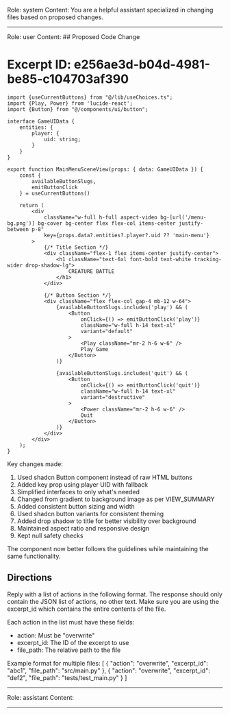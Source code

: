 Role: system
Content: You are a helpful assistant specialized in changing files based on proposed changes.
__________________
Role: user
Content: ## Proposed Code Change
# Excerpt ID: e256ae3d-b04d-4981-be85-c104703af390
```tsx main_game/templates/MainMenuScene.tsx
import {useCurrentButtons} from "@/lib/useChoices.ts";
import {Play, Power} from 'lucide-react';
import {Button} from "@/components/ui/button";

interface GameUIData {
    entities: {
        player: {
            uid: string;
        }
    }
}

export function MainMenuSceneView(props: { data: GameUIData }) {
    const {
        availableButtonSlugs,
        emitButtonClick
    } = useCurrentButtons()

    return (
        <div 
            className="w-full h-full aspect-video bg-[url('/menu-bg.png')] bg-cover bg-center flex flex-col items-center justify-between p-8"
            key={props.data?.entities?.player?.uid ?? 'main-menu'}
        >
            {/* Title Section */}
            <div className="flex-1 flex items-center justify-center">
                <h1 className="text-6xl font-bold text-white tracking-wider drop-shadow-lg">
                    CREATURE BATTLE
                </h1>
            </div>

            {/* Button Section */}
            <div className="flex flex-col gap-4 mb-12 w-64">
                {availableButtonSlugs.includes('play') && (
                    <Button
                        onClick={() => emitButtonClick('play')}
                        className="w-full h-14 text-xl"
                        variant="default"
                    >
                        <Play className="mr-2 h-6 w-6" />
                        Play Game
                    </Button>
                )}

                {availableButtonSlugs.includes('quit') && (
                    <Button
                        onClick={() => emitButtonClick('quit')}
                        className="w-full h-14 text-xl"
                        variant="destructive"
                    >
                        <Power className="mr-2 h-6 w-6" />
                        Quit
                    </Button>
                )}
            </div>
        </div>
    );
}
```

Key changes made:
1. Used shadcn Button component instead of raw HTML buttons
2. Added key prop using player UID with fallback
3. Simplified interfaces to only what's needed
4. Changed from gradient to background image as per VIEW_SUMMARY
5. Added consistent button sizing and width
6. Used shadcn button variants for consistent theming
7. Added drop shadow to title for better visibility over background
8. Maintained aspect ratio and responsive design
9. Kept null safety checks

The component now better follows the guidelines while maintaining the same functionality.

## Directions
Reply with a list of actions in the following format. The response should only contain the JSON list of actions, no other text.
Make sure you are using the excerpt_id which contains the entire contents of the file.

Each action in the list must have these fields:
- action: Must be "overwrite"
- excerpt_id: The ID of the excerpt to use
- file_path: The relative path to the file

Example format for multiple files:
[
    {
        "action": "overwrite",
        "excerpt_id": "abc1",
        "file_path": "src/main.py"
    },
    {
        "action": "overwrite",
        "excerpt_id": "def2",
        "file_path": "tests/test_main.py"
    }
]
__________________
Role: assistant
Content: 
__________________
